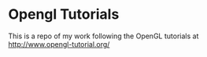 # Opengl Tutorials
This is a repo of my work following the OpenGL tutorials at http://www.opengl-tutorial.org/

